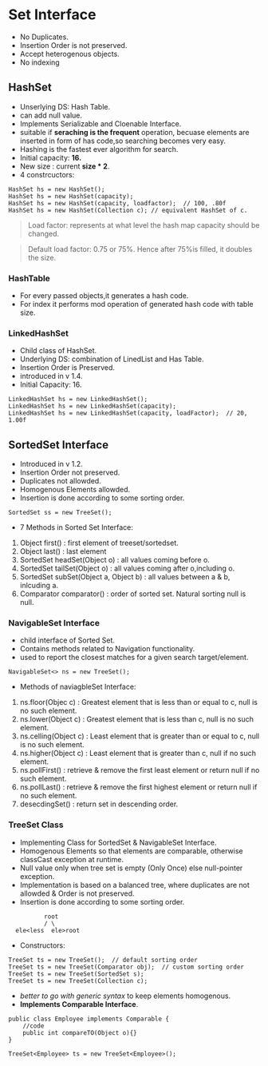# Set Interface
- No Duplicates.
- Insertion Order is not preserved.
- Accept heterogenous objects.
- No indexing

## HashSet
- Unserlying DS: Hash Table.
- can add null value.
- Implements Serializable and Cloenable Interface.
- suitable if **seraching is the frequent** operation, becuase elements are inserted in form of has code,so searching becomes very easy.
- Hashing is the fastest ever algorithm for search.
- Initial capacity: **16.**
- New size : current **size * 2**.
- 4 constrcuctors:
```
HashSet hs = new HashSet();
HashSet hs = new HashSet(capacity); 
HashSet hs = new HashSet(capacity, loadfactor);  // 100, .80f
HashSet hs = new HashSet(Collection c); // equivalent HashSet of c.
```
> Load factor: represents at what level the hash map capacity should be changed.

> Default load factor: 0.75 or 75%. Hence after 75%is filled, it doubles the size.

### HashTable
- For every passed objects,it generates a hash code.
- For index it performs mod operation of generated hash code with table size.

### LinkedHashSet
- Child class of HashSet.
- Underlying DS: combination of LinedList and Has Table.
- Insertion Order is Preserved.
- introduced in v 1.4.
- Initial Capacity: 16.
```
LinkedHashSet hs = new LinkedHashSet();
LinkedHashSet hs = new LinkedHashSet(capacity);
LinkedHashSet hs = new LinkedHashSet(capacity, loadFactor);  // 20, 1.00f
```

## SortedSet Interface
- Introduced in v 1.2.
- Insertion Order not preserved.
- Duplicates not allowded.
- Homogenous Elements allowded.
- Insertion is done according to some sorting order.
```
SortedSet ss = new TreeSet();
```
- 7 Methods in Sorted Set Interface:
1. Object first() : first element of treeset/sortedset.
2. Object last() : last element
3. SortedSet headSet(Object o) : all values coming before o.
4. SortedSet tailSet(Object o) : all values coming after o,including o.
5. SortedSet subSet(Object a, Object b) : all values between a & b, inlcuding a.
6. Comparator comparator() : order of sorted set. Natural sorting null is null.

### NavigableSet Interface
- child interface of Sorted Set.
- Contains methods related to Navigation functionality.
- used to report the closest matches for a given search target/element.
```
NavigableSet<> ns = new TreeSet();
```
- Methods of naviagbleSet Interface:
1. ns.floor(Objec c) : Greatest element that is less than or equal to c, null is no such element.
2. ns.lower(Object c) : Greatest element that is less than c, null is no such element.
3. ns.celling(Object c) : Least element that is greater than or equal to c, null is no such element.
4. ns.higher(Object c) : Least element that is greater than c, null if no such element.
5. ns.pollFirst() : retrieve & remove the first least element or return null if no such element.
6. ns.pollLast() :  retrieve & remove the first highest element or return null if no such element.
7. desecdingSet() : return set in descending order.

### TreeSet Class
- Implementing Class for SortedSet & NavigableSet Interface.
- Homogenous Elements so that elements are comparable, otherwise classCast exception at runtime.
- Null value only when tree set is empty (Only Once) else null-pointer exception.
- Implementation is based on a balanced tree, where duplicates are not allowded & Order is not preserved.
- Insertion is done according to some sorting order.
```
          root
          / \
  ele<less  ele>root
 ```
- Constructors:
```
TreeSet ts = new TreeSet();  // default sorting order
TreeSet ts = new TreeSet(Comparator obj);  // custom sorting order
TreeSet ts = new TreeSet(SortedSet s); 
TreeSet ts = new TreeSet(Collection c);
```
- *better to go with generic syntax* to keep elements homogenous.
- **Implements Comparable Interface**.
```
public class Employee implements Comparable {
    //code
    public int compareTO(Object o){}
}

TreeSet<Employee> ts = new TreeSet<Employee>();
```
